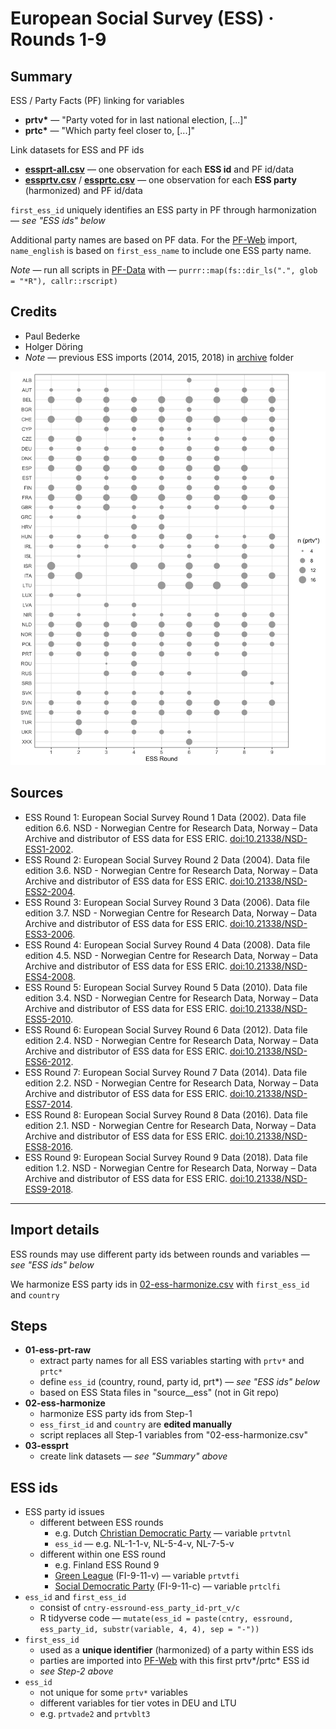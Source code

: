 # European Social Survey (ESS) · Rounds 1-9

## Summary

ESS / Party Facts (PF) linking for variables

+ __prtv*__ — "Party voted for in last national election, [...]"
+ __prtc*__ — "Which party feel closer to, [...]"

Link datasets for ESS and PF ids

+ [__essprt-all.csv__](essprt-all.csv) — one observation for each __ESS id__ and PF id/data
+ [__essprtv.csv__](essprtv.csv) / [__essprtc.csv__](../essprtc/essprtc.csv) — one
  observation for each __ESS party__ (harmonized) and PF id/data

`first_ess_id` uniquely identifies an ESS party in PF through harmonization — _see "ESS ids" below_

Additional party names are based on PF data. For the [PF-Web](https://partyfacts.herokuapp.com/data/essprtv/) import,
`name_english` is based on `first_ess_name` to include one ESS party name.

_Note_ — run all scripts in [PF-Data](https://github.com/hdigital/partyfactsdata/tree/master/import/essprtv) with — `purrr::map(fs::dir_ls(".", glob = "*R"), callr::rscript)`

## Credits

+ Paul Bederke
+ Holger Döring
+ _Note_ — previous ESS imports (2014, 2015, 2018) in [archive](archive) folder

![Number of ESS parties in prtv*](essprtv.png)

## Sources

+ ESS Round 1: European Social Survey Round 1 Data (2002). Data file edition 6.6. NSD - Norwegian Centre for Research Data, Norway – Data Archive and distributor of ESS data for ESS ERIC. [doi:10.21338/NSD-ESS1-2002](http://dx.doi.org/10.21338/NSD-ESS1-2002).
+ ESS Round 2: European Social Survey Round 2 Data (2004). Data file edition 3.6. NSD - Norwegian Centre for Research Data, Norway – Data Archive and distributor of ESS data for ESS ERIC. [doi:10.21338/NSD-ESS2-2004](http://dx.doi.org/10.21338/NSD-ESS2-2004).
+ ESS Round 3: European Social Survey Round 3 Data (2006). Data file edition 3.7. NSD - Norwegian Centre for Research Data, Norway – Data Archive and distributor of ESS data for ESS ERIC. [doi:10.21338/NSD-ESS3-2006](http://dx.doi.org/10.21338/NSD-ESS3-2006).
+ ESS Round 4: European Social Survey Round 4 Data (2008). Data file edition 4.5. NSD - Norwegian Centre for Research Data, Norway – Data Archive and distributor of ESS data for ESS ERIC. [doi:10.21338/NSD-ESS4-2008](http://dx.doi.org/10.21338/NSD-ESS4-2008).
+ ESS Round 5: European Social Survey Round 5 Data (2010). Data file edition 3.4. NSD - Norwegian Centre for Research Data, Norway – Data Archive and distributor of ESS data for ESS ERIC. [doi:10.21338/NSD-ESS5-2010](http://dx.doi.org/10.21338/NSD-ESS5-2010).
+ ESS Round 6: European Social Survey Round 6 Data (2012). Data file edition 2.4. NSD - Norwegian Centre for Research Data, Norway – Data Archive and distributor of ESS data for ESS ERIC. [doi:10.21338/NSD-ESS6-2012](http://dx.doi.org/10.21338/NSD-ESS6-2012).
+ ESS Round 7: European Social Survey Round 7 Data (2014). Data file edition 2.2. NSD - Norwegian Centre for Research Data, Norway – Data Archive and distributor of ESS data for ESS ERIC. [doi:10.21338/NSD-ESS7-2014](http://dx.doi.org/10.21338/NSD-ESS7-2014).
+ ESS Round 8: European Social Survey Round 8 Data (2016). Data file edition 2.1. NSD - Norwegian Centre for Research Data, Norway – Data Archive and distributor of ESS data for ESS ERIC. [doi:10.21338/NSD-ESS8-2016](http://dx.doi.org/10.21338/NSD-ESS8-2016).
+ ESS Round 9: European Social Survey Round 9 Data (2018). Data file edition 1.2. NSD - Norwegian Centre for Research Data, Norway – Data Archive and distributor of ESS data for ESS ERIC. [doi:10.21338/NSD-ESS9-2018](http://dx.doi.org/10.21338/NSD-ESS9-2018).

---

## Import details

ESS rounds may use different party ids between rounds and variables — _see "ESS ids" below_

We harmonize ESS party ids in [02-ess-harmonize.csv](02-ess-harmonize.csv)
with `first_ess_id`  and `country`

## Steps

+ __01-ess-prt-raw__
  + extract party names for all ESS variables starting with `prtv*` and `prtc*`
  + define `ess_id` (country, round, party id, prt*) — _see "ESS ids" below_
  + based on ESS Stata files in "source__ess" (not in Git repo)
+ __02-ess-harmonize__
  + harmonize ESS party ids from Step-1
  + `ess_first_id` and `country` are __edited manually__
  + script replaces all Step-1 variables from "02-ess-harmonize.csv"
+ __03-essprt__
  + create link datasets — _see "Summary" above_

## ESS ids

+ ESS party id issues
  + different between ESS rounds
    + e.g. Dutch [Christian Democratic Party](https://partyfacts.herokuapp.com/data/partyall/46447/) — variable `prtvtnl`
    + `ess_id` — e.g. NL-1-1-v, NL-5-4-v, NL-7-5-v
  + different within one ESS round
    + e.g. Finland ESS Round 9
    + [Green League](https://partyfacts.herokuapp.com/data/partyall/45319/) (FI-9-11-v) — variable `prtvtfi`
    + [Social Democratic
      Party](https://partyfacts.herokuapp.com/data/partyall/46025/) (FI-9-11-c) —
      variable `prtclfi`
+ `ess_id` and `first_ess_id`
  + consist of `cntry-essround-ess_party_id-prt_v/c`
  + R tidyverse code — `mutate(ess_id = paste(cntry, essround, ess_party_id,
    substr(variable, 4, 4), sep = "-"))`
+ `first_ess_id`
  + used as a __unique identifier__ (harmonized) of a party within ESS ids
  + parties are imported into
  [PF-Web](https://partyfacts.herokuapp.com/data/essprtv/) with this first
  prtv*/prtc* ESS id
  + _see Step-2 above_
+ `ess_id`
  + not unique for some `prtv*` variables
  + different variables for tier votes in DEU and LTU
  + e.g. `prtvade2` and `prtvblt3`
